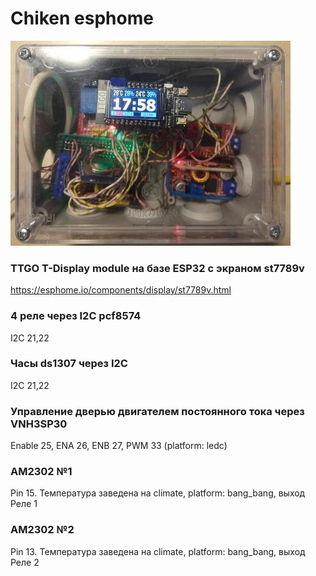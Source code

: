 # Chiken esphome
![foto](IMG_1.jpg)

### TTGO T-Display module на базе ESP32 c экраном st7789v
https://esphome.io/components/display/st7789v.html
### 4 реле через I2C pcf8574
I2C 21,22
### Часы ds1307 через I2C
I2C 21,22
### Управление дверью двигателем постоянного тока через VNH3SP30
Enable 25, ENA 26, ENB 27, PWM 33 (platform: ledc)
### AM2302 №1
Pin 15. Температура заведена на climate, platform: bang_bang, выход Реле 1
### AM2302 №2
Pin 13. Температура заведена на climate, platform: bang_bang, выход Реле 2
